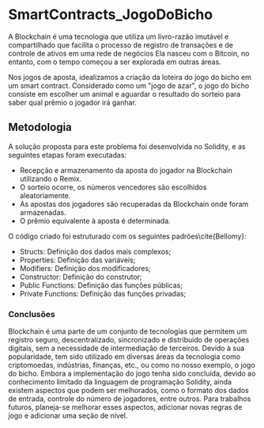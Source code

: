 # SmartContracts_JogoDoBicho

A Blockchain é uma tecnologia que utiliza um livro-razão imutável e compartilhado que facilita o processo de registro de transações e de controle de ativos em uma rede de negócios Ela nasceu com o Bitcoin, no entanto, com o tempo começou a ser explorada em outras áreas.

Nos jogos de aposta, idealizamos a criação da loteira do jogo do bicho em um smart contract. Considerado como um "jogo de azar", o jogo do bicho consiste em escolher um animal e aguardar o resultado do sorteio para saber qual prêmio o jogador irá ganhar.


## Metodologia
A solução proposta para este problema foi desenvolvida no Solidity, e as seguintes etapas foram executadas:

- Recepção e armazenamento da aposta do jogador na Blockchain utilizando o Remix.
- O sorteio ocorre, os números vencedores são escolhidos aleatoriamente.
- As apostas dos jogadores são recuperadas da Blockchain onde foram armazenadas.
- O prêmio equivalente à aposta é determinada.


O código criado foi estruturado com os seguintes padrões\cite{Bellomy}:
- Structs: Definição dos dados mais complexos;
- Properties: Definição das variáveis;
- Modifiers: Definição dos modificadores;
- Constructor: Definição do construtor;
- Public Functions: Definição das funções públicas;
- Private Functions: Definição das funções privadas;

### Conclusões
Blockchain é uma parte de um conjunto de tecnologias que permitem um registro seguro, descentralizado, sincronizado e distribuído de operações digitais, sem a necessidade de intermediação de terceiros. Devido à sua popularidade, tem sido utilizado em diversas áreas da tecnologia como criptomoedas, indústrias, finanças, etc., ou como no nosso exemplo, o jogo do bicho. Embora a implementação do jogo tenha sido concluída, devido ao conhecimento limitado da linguagem de programação Solidity, ainda existem aspectos que podem ser melhorados, como o formato dos dados de entrada, controle do número de jogadores, entre outros. Para trabalhos futuros, planeja-se melhorar esses aspectos, adicionar novas regras de jogo e adicionar uma seção de nível.

